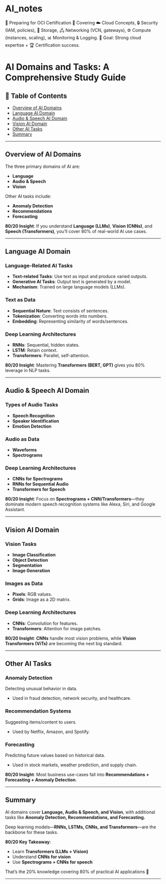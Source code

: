 # AI_notes
📘 Preparing for OCI Certification 🚀 Covering ☁️ Cloud Concepts, 🔒 Security (IAM, policies), 💾 Storage, 🖧 Networking (VCN, gateways), ⚙️ Compute (instances, scaling), 📊 Monitoring &amp; Logging. 🎯 Goal: Strong cloud expertise + 🏆 Certification success.

# AI Domains and Tasks: A Comprehensive Study Guide  

## 📑 Table of Contents  
- [Overview of AI Domains](#overview-of-ai-domains)  
- [Language AI Domain](#language-ai-domain)  
- [Audio & Speech AI Domain](#audio--speech-ai-domain)  
- [Vision AI Domain](#vision-ai-domain)  
- [Other AI Tasks](#other-ai-tasks)  
- [Summary](#summary)  

---

## Overview of AI Domains  
The three primary domains of AI are:  
- **Language**  
- **Audio & Speech**  
- **Vision**  

Other AI tasks include:  
- **Anomaly Detection**  
- **Recommendations**  
- **Forecasting**  

**80/20 Insight**: If you understand **Language (LLMs)**, **Vision (CNNs)**, and **Speech (Transformers)**, you’ll cover 80% of real-world AI use cases.  

---

## Language AI Domain  

### Language-Related AI Tasks  
- **Text-related Tasks**: Use text as input and produce varied outputs.  
- **Generative AI Tasks**: Output text is generated by a model.  
- **Mechanism**: Trained on large language models (LLMs).  

### Text as Data  
- **Sequential Nature**: Text consists of sentences.  
- **Tokenization**: Converting words into numbers.  
- **Embedding**: Representing similarity of words/sentences.  

### Deep Learning Architectures  
- **RNNs**: Sequential, hidden states.  
- **LSTM**: Retain context.  
- **Transformers**: Parallel, self-attention.  

**80/20 Insight**: Mastering **Transformers (BERT, GPT)** gives you 80% leverage in NLP tasks.  

---

## Audio & Speech AI Domain  

### Types of Audio Tasks  
- **Speech Recognition**  
- **Speaker Identification**  
- **Emotion Detection**  

### Audio as Data  
- **Waveforms**  
- **Spectrograms**  

### Deep Learning Architectures  
- **CNNs for Spectrograms**  
- **RNNs for Sequential Audio**  
- **Transformers for Speech**  

**80/20 Insight**: Focus on **Spectrograms + CNN/Transformers**—they dominate modern speech recognition systems like Alexa, Siri, and Google Assistant.  

---

## Vision AI Domain  

### Vision Tasks  
- **Image Classification**  
- **Object Detection**  
- **Segmentation**  
- **Image Generation**  

### Images as Data  
- **Pixels**: RGB values.  
- **Grids**: Image as a 2D matrix.  

### Deep Learning Architectures  
- **CNNs**: Convolution for features.  
- **Transformers**: Attention for image patches.  

**80/20 Insight**: **CNNs** handle most vision problems, while **Vision Transformers (ViTs)** are becoming the next big standard.  

---

## Other AI Tasks  

### Anomaly Detection  
Detecting unusual behavior in data.  
- Used in fraud detection, network security, and healthcare.  

### Recommendation Systems  
Suggesting items/content to users.  
- Used by Netflix, Amazon, and Spotify.  

### Forecasting  
Predicting future values based on historical data.  
- Used in stock markets, weather prediction, and supply chain.  

**80/20 Insight**: Most business use-cases fall into **Recommendations + Forecasting + Anomaly Detection**.  

---

## Summary  
AI domains cover **Language, Audio & Speech, and Vision**, with additional tasks like **Anomaly Detection, Recommendations, and Forecasting.**  

Deep learning models—**RNNs, LSTMs, CNNs, and Transformers**—are the backbone for these tasks.  

**80/20 Key Takeaway**:  
- Learn **Transformers (LLMs + Vision)**  
- Understand **CNNs for vision**  
- Use **Spectrograms + CNNs for speech**  

That’s the 20% knowledge covering 80% of practical AI applications 🚀  

---
